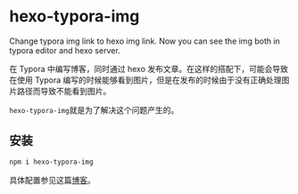 # hexo-typora-img

Change typora img link to hexo img link. Now you can see the img both in typora editor and hexo server.

在 Typora 中编写博客，同时通过 hexo 发布文章。在这样的搭配下，可能会导致在使用 Typora 编写的时候能够看到图片，但是在发布的时候由于没有正确处理图片路径而导致不能看到图片。

`hexo-typora-img`就是为了解决这个问题产生的。

## 安装

```bash
npm i hexo-typora-img
```

具体配置参见这篇[博客](https://zsstrike.github.io/2020/10/21/hexo%E5%92%8Ctypora%E6%90%AD%E9%85%8D%E5%86%99%E5%8D%9A%E5%AE%A2/)。



